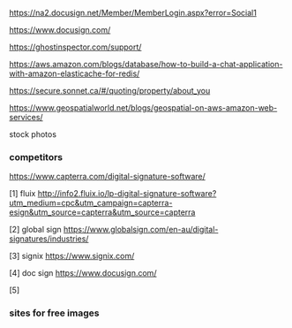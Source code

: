 https://na2.docusign.net/Member/MemberLogin.aspx?error=Social1

https://www.docusign.com/

https://ghostinspector.com/support/

https://aws.amazon.com/blogs/database/how-to-build-a-chat-application-with-amazon-elasticache-for-redis/

https://secure.sonnet.ca/#/quoting/property/about_you

https://www.geospatialworld.net/blogs/geospatial-on-aws-amazon-web-services/

stock photos
### competitors
https://www.capterra.com/digital-signature-software/

[1] fluix
http://info2.fluix.io/lp-digital-signature-software?utm_medium=cpc&utm_campaign=capterra-esign&utm_source=capterra&utm_source=capterra

[2] global sign
https://www.globalsign.com/en-au/digital-signatures/industries/

[3] signix
https://www.signix.com/

[4] doc sign
https://www.docusign.com/

[5]

### sites for free images
